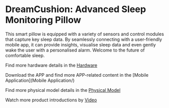 # DreamCushion: Advanced Sleep Monitoring Pillow

This smart pillow is equipped with a variety of sensors and control modules that capture key sleep data. By seamlessly connecting with a user-friendly mobile app, it can provide insights, visualise sleep data and even gently wake the user with a personalised alarm. Welcome to the future of comfortable sleep.

Find more hardware details in the [Hardware](Hardware/)

Download the APP and find more APP-related content in the [Mobile Application](Mobile Application/)

Find more physical model details in the [Physical Model](PhysicalModel/)

Watch more product introductions by [Video](https://youtu.be/RgDCq0M1jF0)
